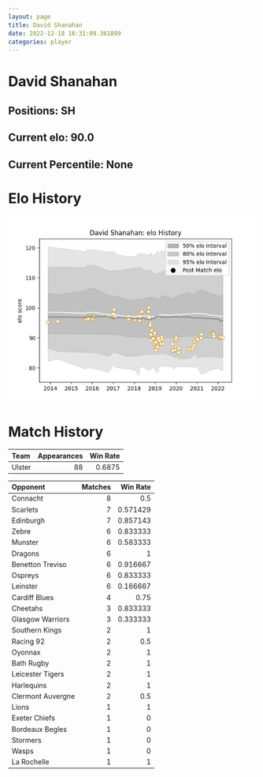```yaml
---  
layout: page  
title: David Shanahan  
date: 2022-12-18 16:31:09.361899  
categories: player  
---
```

# David Shanahan

## Positions: SH

## Current elo: 90.0

## Current Percentile: None

# Elo History


![elo history](history_DavidShanahan.png)
# Match History


| Team   |   Appearances |   Win Rate |
|:-------|--------------:|-----------:|
| Ulster |            88 |     0.6875 |

| Opponent          |   Matches |   Win Rate |
|:------------------|----------:|-----------:|
| Connacht          |         8 |   0.5      |
| Scarlets          |         7 |   0.571429 |
| Edinburgh         |         7 |   0.857143 |
| Zebre             |         6 |   0.833333 |
| Munster           |         6 |   0.583333 |
| Dragons           |         6 |   1        |
| Benetton Treviso  |         6 |   0.916667 |
| Ospreys           |         6 |   0.833333 |
| Leinster          |         6 |   0.166667 |
| Cardiff Blues     |         4 |   0.75     |
| Cheetahs          |         3 |   0.833333 |
| Glasgow Warriors  |         3 |   0.333333 |
| Southern Kings    |         2 |   1        |
| Racing 92         |         2 |   0.5      |
| Oyonnax           |         2 |   1        |
| Bath Rugby        |         2 |   1        |
| Leicester Tigers  |         2 |   1        |
| Harlequins        |         2 |   1        |
| Clermont Auvergne |         2 |   0.5      |
| Lions             |         1 |   1        |
| Exeter Chiefs     |         1 |   0        |
| Bordeaux Begles   |         1 |   0        |
| Stormers          |         1 |   0        |
| Wasps             |         1 |   0        |
| La Rochelle       |         1 |   1        |